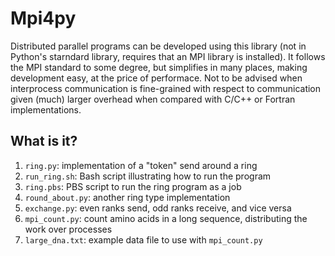 Mpi4py
======

Distributed parallel programs can be developed using this library (not
in Python's starndard library, requires that an MPI library is installed).
It follows the MPI standard to some degree, but simplifies in many places,
making development easy, at the price of performace.
Not to be advised when interprocess communication is fine-grained with
respect to communication given (much) larger overhead when compared with
C/C++ or Fortran implementations.

What is it?
-----------
1. `ring.py`: implementation of a "token" send around a ring
2. `run_ring.sh`: Bash script illustrating how to run the program
3. `ring.pbs`: PBS script to run the ring program as a job
4. `round_about.py`: another ring type implementation
5. `exchange.py`: even ranks send, odd ranks receive, and vice versa
6. `mpi_count.py`: count amino acids in a long sequence, distributing
   the work over processes
7. `large_dna.txt`: example data file to use with `mpi_count.py`

